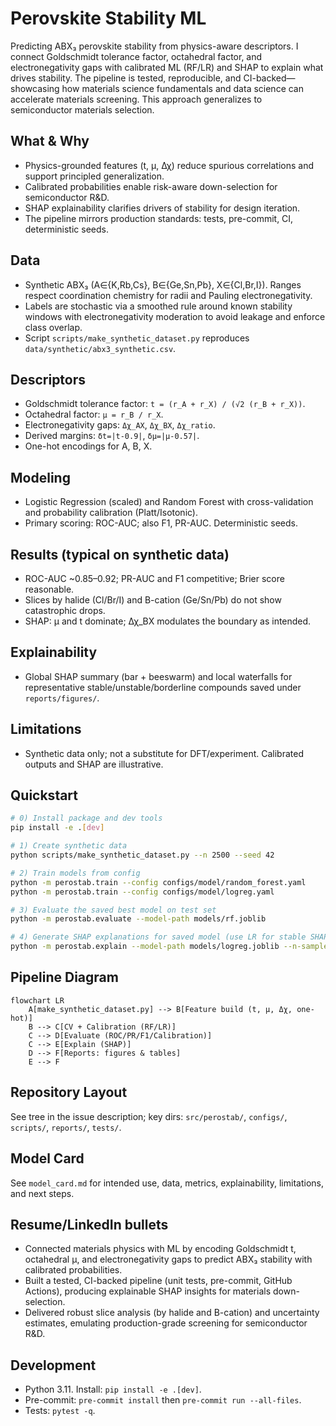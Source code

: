 # Perovskite Stability ML

Predicting ABX₃ perovskite stability from physics-aware descriptors. I connect Goldschmidt tolerance factor, octahedral factor, and electronegativity gaps with calibrated ML (RF/LR) and SHAP to explain what drives stability. The pipeline is tested, reproducible, and CI-backed—showcasing how materials science fundamentals and data science can accelerate materials screening. This approach generalizes to semiconductor materials selection.

## What & Why 
- Physics-grounded features (t, μ, Δχ) reduce spurious correlations and support principled generalization.
- Calibrated probabilities enable risk-aware down-selection for semiconductor R&D.
- SHAP explainability clarifies drivers of stability for design iteration.
- The pipeline mirrors production standards: tests, pre-commit, CI, deterministic seeds.

## Data
- Synthetic ABX₃ (A∈{K,Rb,Cs}, B∈{Ge,Sn,Pb}, X∈{Cl,Br,I}). Ranges respect coordination chemistry for radii and Pauling electronegativity.
- Labels are stochastic via a smoothed rule around known stability windows with electronegativity moderation to avoid leakage and enforce class overlap.
- Script `scripts/make_synthetic_dataset.py` reproduces `data/synthetic/abx3_synthetic.csv`.

## Descriptors
- Goldschmidt tolerance factor: `t = (r_A + r_X) / (√2 (r_B + r_X))`.
- Octahedral factor: `μ = r_B / r_X`.
- Electronegativity gaps: `Δχ_AX`, `Δχ_BX`, `Δχ_ratio`.
- Derived margins: `δt=|t-0.9|`, `δμ=|μ-0.57|`.
- One-hot encodings for A, B, X.

## Modeling
- Logistic Regression (scaled) and Random Forest with cross-validation and probability calibration (Platt/Isotonic).
- Primary scoring: ROC-AUC; also F1, PR-AUC. Deterministic seeds.

## Results (typical on synthetic data)
- ROC-AUC ~0.85–0.92; PR-AUC and F1 competitive; Brier score reasonable.
- Slices by halide (Cl/Br/I) and B-cation (Ge/Sn/Pb) do not show catastrophic drops.
- SHAP: μ and t dominate; Δχ_BX modulates the boundary as intended.

## Explainability
- Global SHAP summary (bar + beeswarm) and local waterfalls for representative stable/unstable/borderline compounds saved under `reports/figures/`.

## Limitations
- Synthetic data only; not a substitute for DFT/experiment. Calibrated outputs and SHAP are illustrative.

## Quickstart
```bash
# 0) Install package and dev tools
pip install -e .[dev]

# 1) Create synthetic data
python scripts/make_synthetic_dataset.py --n 2500 --seed 42

# 2) Train models from config
python -m perostab.train --config configs/model/random_forest.yaml
python -m perostab.train --config configs/model/logreg.yaml

# 3) Evaluate the saved best model on test set
python -m perostab.evaluate --model-path models/rf.joblib

# 4) Generate SHAP explanations for saved model (use LR for stable SHAP)
python -m perostab.explain --model-path models/logreg.joblib --n-samples 500
```

## Pipeline Diagram
```
flowchart LR
    A[make_synthetic_dataset.py] --> B[Feature build (t, μ, Δχ, one-hot)]
    B --> C[CV + Calibration (RF/LR)]
    C --> D[Evaluate (ROC/PR/F1/Calibration)]
    C --> E[Explain (SHAP)]
    D --> F[Reports: figures & tables]
    E --> F
```

## Repository Layout
See tree in the issue description; key dirs: `src/perostab/`, `configs/`, `scripts/`, `reports/`, `tests/`.

## Model Card
See `model_card.md` for intended use, data, metrics, explainability, limitations, and next steps.

## Resume/LinkedIn bullets
- Connected materials physics with ML by encoding Goldschmidt t, octahedral μ, and electronegativity gaps to predict ABX₃ stability with calibrated probabilities.
- Built a tested, CI-backed pipeline (unit tests, pre-commit, GitHub Actions), producing explainable SHAP insights for materials down-selection.
- Delivered robust slice analysis (by halide and B-cation) and uncertainty estimates, emulating production-grade screening for semiconductor R&D.

## Development
- Python 3.11. Install: `pip install -e .[dev]`.
- Pre-commit: `pre-commit install` then `pre-commit run --all-files`.
- Tests: `pytest -q`.


